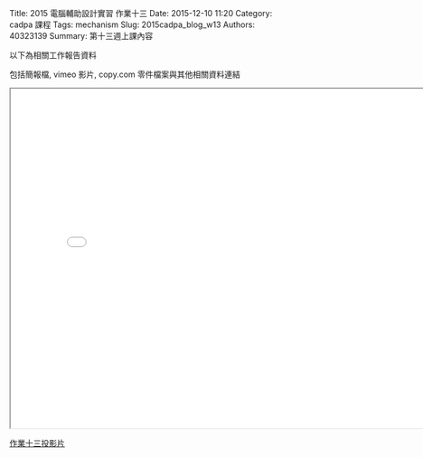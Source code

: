 Title: 2015 電腦輔助設計實習 作業十三
Date: 2015-12-10 11:20
Category: cadpa 課程
Tags: mechanism
Slug: 2015cadpa_blog_w13
Authors: 40323139
Summary: 第十三週上課內容

以下為相關工作報告資料

包括簡報檔, vimeo 影片, copy.com 零件檔案與其他相關資料連結

<iframe src="cadp_w13_lecture.html" width="800" height="600"></iframe>

<p><a href="cadp_w13_lecture.html" target="_blank">作業十三投影片</a></p>


